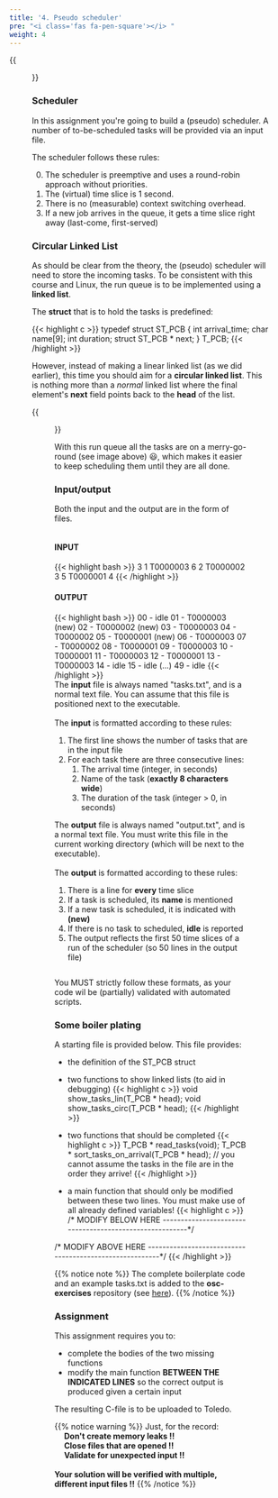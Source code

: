 ```yaml
---
title: '4. Pseudo scheduler'
pre: "<i class='fas fa-pen-square'></i> "
weight: 4
---
```


{{<figure src="/img/ass4_sched/poepjee.jpg" title="image source: youtube.com">}}

### Scheduler

In this assignment you're going to build a (pseudo) scheduler. A number of to-be-scheduled tasks will be provided via an input file. 

The scheduler follows these rules:

0. The scheduler is preemptive and uses a round-robin approach without priorities.
0. The (virtual) time slice is 1 second.
0. There is no (measurable) context switching overhead.
0. If a new job arrives in the queue, it gets a time slice right away (last-come, first-served)


### Circular Linked List

As should be clear from the theory, the (pseudo) scheduler will need to store the incoming tasks. To be consistent with this course and Linux, the run queue is to be implemented using a **linked list**.

The **struct** that is to hold the tasks is predefined:

{{< highlight c >}}
typedef struct ST_PCB {
  int arrival_time;
  char name[9];
  int duration;
  struct ST_PCB * next;
} T_PCB;
{{< /highlight >}}

However, instead of making a linear linked list (as we did earlier), this time you should aim for a **circular linked list**. This is nothing more than a *normal* linked list where the final element's **next** field points back to the **head** of the list.

{{<figure src="/img/ass4_sched/linear_vs_circular_ll.gif">}}

With this run queue all the tasks are on a merry-go-round (see image above) :smiley:, which makes it easier to keep scheduling them until they are all done. 


### Input/output
Both the input and the output are in the form of files.

<div class="multicolumn">
  <div class="column">
    <h4>INPUT</h4>
    {{< highlight bash >}}
3
1
T0000003
6
2
T0000002
3
5
T0000001
4
    {{< /highlight >}}
  </div>
  <div class="column">
    <h4>OUTPUT</h4>
    {{< highlight bash >}}
00 - idle
01 - T0000003 (new)
02 - T0000002 (new)
03 - T0000003
04 - T0000002
05 - T0000001 (new)
06 - T0000003
07 - T0000002
08 - T0000001
09 - T0000003
10 - T0000001
11 - T0000003
12 - T0000001
13 - T0000003
14 - idle
15 - idle
(...)
49 - idle
    {{< /highlight >}}
  </div>
</div>

<div class="multicolumn">
  <div class="column">
    The <b>input</b> file is always named "tasks.txt", and is a normal text file. You can assume that this file is positioned next to the executable. <br/><br/>
    The <b>input</b> is formatted according to these rules:
    <ol>
      <li>The first line shows the number of tasks that are in the input file</li>
      <li>For each task there are three consecutive lines:
        <ol>
          <li>The arrival time (integer, in seconds)</li>
          <li>Name of the task (<b>exactly 8 characters wide</b>)</li>
          <li>The duration of the task (integer > 0, in seconds)</li>
        </ol>
      </li>
    </ol>
  </div>
  <div class="column">
    The <b>output</b> file is always named "output.txt", and is a normal text file. You must write this file in the current working directory (which will be next to the executable). <br/><br/>
    The <b>output</b> is formatted according to these rules:
    <ol>
      <li>There is a line for <b>every</b> time slice</li>
      <li>If a task is scheduled, its <b>name</b> is mentioned</li>
      <li>If a new task is scheduled, it is indicated with <b>(new)</b></li>
      <li>If there is no task to scheduled, <b>idle</b> is reported</li>
      <li>The output reflects the first 50 time slices of a run of the scheduler (so 50 lines in the output file)</li>
    </ol>
  </div>
</div>

You MUST strictly follow these formats, as your code wil be (partially) validated with automated scripts. 

### Some boiler plating

A starting file is provided below. This file provides:

* the definition of the ST_PCB struct
* two functions to show linked lists (to aid in debugging)
{{< highlight c >}}
void show_tasks_lin(T_PCB * head);
void show_tasks_circ(T_PCB * head);
{{< /highlight >}}

* two functions that should be completed
{{< highlight c >}}
T_PCB * read_tasks(void);
T_PCB * sort_tasks_on_arrival(T_PCB * head); // you cannot assume the tasks in the file are in the order they arrive!
{{< /highlight >}}

* a main function that should only be modified between these two lines. You must make use of all already defined variables!
{{< highlight c >}}
/* MODIFY BELOW HERE --------------------------------------------------------*/

/* MODIFY ABOVE HERE --------------------------------------------------------*/
{{< /highlight >}}



{{% notice note %}}
The complete boilerplate code and an example tasks.txt is added to the **osc-exercises** repository (see <a href="https://github.com/KULeuven-Diepenbeek/osc-exercises/tree/master/assignments">here</a>).
{{% /notice %}}

### Assignment

This assignment requires you to:

* complete the bodies of the two missing functions
* modify the main function **BETWEEN THE INDICATED LINES** so the correct output is produced given a certain input

The resulting C-file is to be uploaded to Toledo.

{{% notice warning %}}
Just, for the record: </br>
  <span style="margin-left: 5%">**Don't create memory leaks !!**</span></br>
  <span style="margin-left: 5%">**Close files that are opened !!**</span></br>
  <span style="margin-left: 5%">**Validate for unexpected input !!**</span></br></br>
**Your solution will be verified with multiple, different input files !!**
{{% /notice %}}
